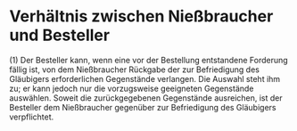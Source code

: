 # Verhältnis zwischen Nießbraucher und Besteller

(1) Der Besteller kann, wenn eine vor der Bestellung entstandene Forderung fällig ist, von dem Nießbraucher Rückgabe der zur Befriedigung des Gläubigers erforderlichen Gegenstände verlangen. Die Auswahl steht ihm zu; er kann jedoch nur die vorzugsweise geeigneten Gegenstände auswählen. Soweit die zurückgegebenen Gegenstände ausreichen, ist der Besteller dem Nießbraucher gegenüber zur Befriedigung des Gläubigers verpflichtet.